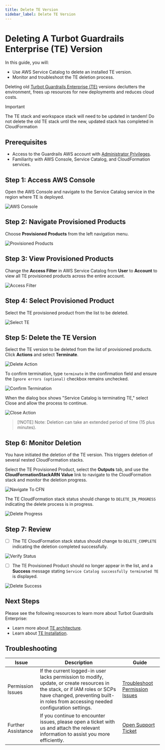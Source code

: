 ```yaml
---
title: Delete TE Version
sidebar_label: Delete TE Version
---
```


# Deleting A Turbot Guardrails Enterprise (TE) Version

In this guide, you will:

- Use AWS Service Catalog to delete an installed TE version.
- Monitor and troubleshoot the TE deletion process.

Deleting old [Turbot Guardrails Enterprise (TE)](/guardrails/docs/reference/glossary#turbot-guardrails-enterprise-te) versions declutters the environment, frees up resources for new deployments and reduces cloud costs.

> [!Important]
> The TE stack and workspace stack will need to be updated in tandem! Do not delete the old TE stack until the new, updated stack has completed in CloudFormation

## Prerequisites

- Access to the Guardrails AWS account with [Administrator Privileges](/guardrails/docs/enterprise/FAQ/admin-permissions).
- Familiarity with AWS Console, Service Catalog, and CloudFormation services.

## Step 1: Access AWS Console

Open the AWS Console and navigate to the Service Catalog service in the region where TE is deployed.

![AWS Console](/images/docs/guardrails/guides/hosting-guardrails/installation/delete-te/aws-console.png)

## Step 2: Navigate Provisioned Products

Choose **Provisioned Products** from the left navigation menu.

![Provisioned Products](/images/docs/guardrails/guides/hosting-guardrails/installation/delete-te/service-catalog-provisioned-products.png)

## Step 3: View Provisioned Products

Change the **Access Filter** in AWS Service Catalog from **User** to **Account** to view all TE provisioned products across the entire account.

![Access Filter](/images/docs/guardrails/guides/hosting-guardrails/installation/delete-te/service-catalog-access-filter.png)

## Step 4: Select Provisioned Product

Select the TE provisioned product from the list to be deleted.

![Select TE](/images/docs/guardrails/guides/hosting-guardrails/installation/delete-te/service-catalog-select-provisioned-product-te.png)

## Step 5: Delete the TE Version

Select the TE version to be deleted from the list of provisioned products. Click **Actions** and select **Terminate**.

![Delete Action](/images/docs/guardrails/guides/hosting-guardrails/installation/delete-te/service-catalog-terminate-te-provisioned-product.png)

To confirm termination, type `terminate` in the confirmation field and ensure the `Ignore errors (optional)` checkbox remains unchecked.

![Confirm Termination](/images/docs/guardrails/guides/hosting-guardrails/installation/delete-te/service-catalog-terminate-te-confirm-action.png)

When the dialog box shows "Service Catalog is terminating TE," select Close and allow the process to continue.

![Close Action](/images/docs/guardrails/guides/hosting-guardrails/installation/delete-te/service-catalog-termination-close-action.png)

> [!NOTE] Note: Deletion can take an extended period of time (15 plus minutes).

## Step 6: Monitor Deletion

You have initiated the deletion of the TE version. This triggers deletion of several nested CloudFormation stacks.

Select the TE Provisioned Product, select the **Outputs** tab, and use the **CloudFormationStackARN** **Value** link to navigate to the CloudFormation stack and monitor the deletion progress.

![Navigate To CFN ](/images/docs/guardrails/guides/hosting-guardrails/installation/delete-te/service-catalog-navigate-cfn.png)

The TE CloudFormation stack status should change to `DELETE_IN_PROGRESS` indicating the delete process is in progress.

![Delete Progress](/images/docs/guardrails/guides/hosting-guardrails/installation/delete-te/cfn-te-stack-delete-progress.png)

## Step 7: Review

- [ ] The TE CloudFormation stack status should change to `DELETE_COMPLETE` indicating the deletion completed successfully.

![Verify Status](/images/docs/guardrails/guides/hosting-guardrails/installation/delete-te/cfn-te-delete-complete.png)

- [ ] The TE Provisioned Product should no longer appear in the list, and a **Success** message stating `Service Catalog successfully terminated TE` is displayed.

![Delete Success](/images/docs/guardrails/guides/hosting-guardrails/installation/delete-te/service-catalog-terminate-success.png)

## Next Steps

Please see the following resources to learn more about Turbot Guardrails Enterprise:

- Learn more about [TE architecture](https://turbot.com/guardrails/docs/enterprise/architecture).
- Learn about [TE Installation](/guardrails/docs/enterprise/installation/install-te).

## Troubleshooting

| Issue                                      | Description                                                                                                                                                                                                 | Guide                                |
|----------------------------------------------|-------------------------------------------------------------------------------------------------------------------------------------------------------------------------------------------------------------------|-----------------------------------------------------|
| Permission Issues                        | If the current logged-in user lacks permission to modify, update, or create resources in the stack, or if IAM roles or SCPs have changed, preventing built-in roles from accessing needed configuration settings.   | [Troubleshoot Permission Issues](/guardrails/docs/enterprise/FAQ/admin-permissions#aws-permissions-for-turbot-guardrails-administrators)             |
| Further Assistance                       | If you continue to encounter issues, please open a ticket with us and attach the relevant information to assist you more efficiently.                                                 | [Open Support Ticket](https://support.turbot.com)   |